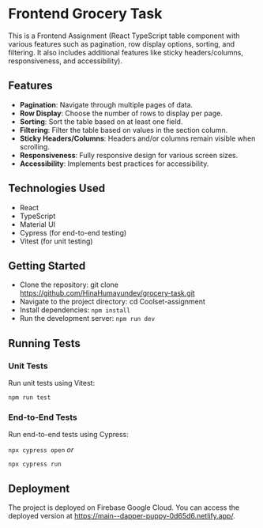 # Frontend Grocery Task

This is a Frontend Assignment (React TypeScript table component with various features such as pagination, row display options, sorting, and filtering. It also includes additional features like sticky headers/columns, responsiveness, and accessibility).

## Features

- **Pagination**: Navigate through multiple pages of data.
- **Row Display**: Choose the number of rows to display per page.
- **Sorting**: Sort the table based on at least one field.
- **Filtering**: Filter the table based on values in the section column.
- **Sticky Headers/Columns**: Headers and/or columns remain visible when scrolling.
- **Responsiveness**: Fully responsive design for various screen sizes.
- **Accessibility**: Implements best practices for accessibility.

## Technologies Used

- React
- TypeScript
- Material UI
- Cypress (for end-to-end testing)
- Vitest (for unit testing)

## Getting Started

- Clone the repository: git clone <https://github.com/HinaHumayundev/grocery-task.git>
- Navigate to the project directory: cd Coolset-assignment
- Install dependencies: `npm install`
- Run the development server: `npm run dev`

## Running Tests

### Unit Tests

Run unit tests using Vitest:

`npm run test`

### End-to-End Tests

Run end-to-end tests using Cypress:

`npx cypress open`
_or_

`npx cypress run`

## Deployment

The project is deployed on Firebase Google Cloud. You can access the deployed version at <https://main--dapper-puppy-0d65d6.netlify.app/>.
